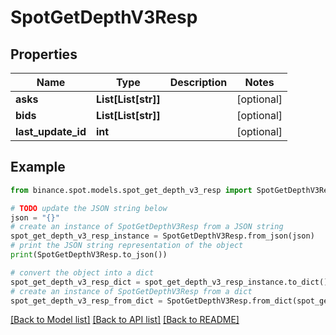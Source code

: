 # SpotGetDepthV3Resp


## Properties

Name | Type | Description | Notes
------------ | ------------- | ------------- | -------------
**asks** | **List[List[str]]** |  | [optional] 
**bids** | **List[List[str]]** |  | [optional] 
**last_update_id** | **int** |  | [optional] 

## Example

```python
from binance.spot.models.spot_get_depth_v3_resp import SpotGetDepthV3Resp

# TODO update the JSON string below
json = "{}"
# create an instance of SpotGetDepthV3Resp from a JSON string
spot_get_depth_v3_resp_instance = SpotGetDepthV3Resp.from_json(json)
# print the JSON string representation of the object
print(SpotGetDepthV3Resp.to_json())

# convert the object into a dict
spot_get_depth_v3_resp_dict = spot_get_depth_v3_resp_instance.to_dict()
# create an instance of SpotGetDepthV3Resp from a dict
spot_get_depth_v3_resp_from_dict = SpotGetDepthV3Resp.from_dict(spot_get_depth_v3_resp_dict)
```
[[Back to Model list]](../README.md#documentation-for-models) [[Back to API list]](../README.md#documentation-for-api-endpoints) [[Back to README]](../README.md)


